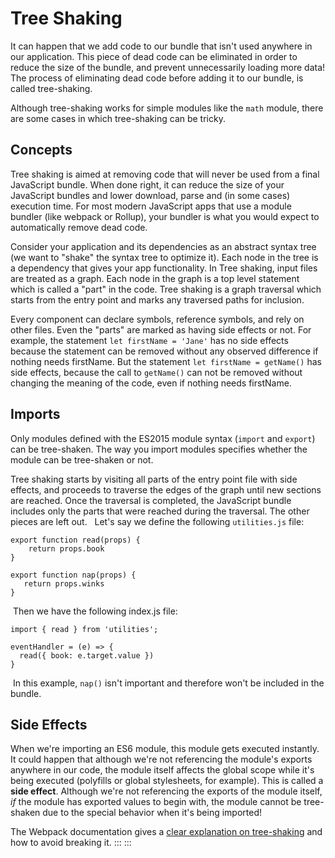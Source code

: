 # Tree Shaking

It can happen that we add code to our bundle that isn't used anywhere in
our application. This piece of dead code can be eliminated in order to
reduce the size of the bundle, and prevent unnecessarily loading more
data! The process of eliminating dead code before adding it to our
bundle, is called tree-shaking.

Although tree-shaking works for simple modules like the `math` module,
there are some cases in which tree-shaking can be tricky.

Concepts
--------

Tree shaking is aimed at removing code that will never be used from a
final JavaScript bundle. When done right, it can reduce the size of your
JavaScript bundles and lower download, parse and (in some cases)
execution time. For most modern JavaScript apps that use a module
bundler (like webpack or Rollup), your bundler is what you would expect
to automatically remove dead code. ⁣⁣ ⁣⁣

Consider your application and its dependencies as an abstract syntax
tree (we want to "shake" the syntax tree to optimize it). Each node in
the tree is a dependency that gives your app functionality. In Tree
shaking, input files are treated as a graph. Each node in the graph is a
top level statement which is called a "part" in the code. Tree shaking
is a graph traversal which starts from the entry point and marks any
traversed paths for inclusion.⁣⁣ ⁣⁣

Every component can declare symbols, reference symbols, and rely on
other files. Even the "parts" are marked as having side effects or not.
For example, the statement `let firstName = 'Jane'` has no side effects
because the statement can be removed without any observed difference if
nothing needs firstName. But the statement `let firstName = getName()`
has side effects, because the call to `getName()` can not be removed
without changing the meaning of the code, even if nothing needs
firstName. ⁣⁣

Imports
-------

Only modules defined with the ES2015 module syntax (`import` and
`export`) can be tree-shaken. The way you import modules specifies
whether the module can be tree-shaken or not.

Tree shaking starts by visiting all parts of the entry point file with
side effects, and proceeds to traverse the edges of the graph until new
sections are reached. Once the traversal is completed, the JavaScript
bundle includes only the parts that were reached during the traversal.
The other pieces are left out. ⁣ ⁣⁣ Let's say we define the following
`utilities.js` file:⁣⁣ ⁣⁣

``` {.astro-code .github-dark style="background-color:#24292e;overflow-x:auto" tabindex="0"}
export function read(props) {⁣⁣
    return props.book⁣⁣
}⁣⁣
⁣⁣
export function nap(props) {⁣⁣
   return props.winks⁣⁣
}⁣⁣
```

⁣⁣ Then we have the following index.js file:⁣⁣ ⁣⁣

``` {.astro-code .github-dark style="background-color:#24292e;overflow-x:auto" tabindex="0"}
import { read } from 'utilities';⁣⁣
⁣⁣
eventHandler = (e) => {⁣⁣
  read({ book: e.target.value })⁣⁣
}⁣⁣
```

⁣⁣ In this example, `nap()` isn't important and therefore won't be
included in the bundle.

Side Effects
------------

When we're importing an ES6 module, this module gets executed instantly.
It could happen that although we're not referencing the module's exports
anywhere in our code, the module itself affects the global scope while
it's being executed (polyfills or global stylesheets, for example). This
is called a **side effect**. Although we're not referencing the exports
of the module itself, *if* the module has exported values to begin with,
the module cannot be tree-shaken due to the special behavior when it's
being imported!

The Webpack documentation gives a [clear explanation on
tree-shaking](https://webpack.js.org/guides/tree-shaking/#clarifying-tree-shaking-and-sideeffects)
and how to avoid breaking it.
:::
:::
